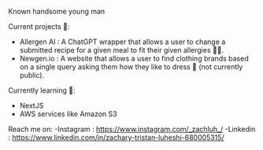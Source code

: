 Known handsome young man

Current projects 🔭:

  - Allergen AI : A ChatGPT wrapper that allows a user to change a submitted recipe for a given meal to fit their given allergies 👨‍🍳.
  - Newgen.io : A website that allows a user to find clothing brands based on a single query asking them how they like to dress 👕 (not currently public).

Currently learning 🌱:
  - NextJS
  - AWS services like Amazon S3

Reach me on:
  -Instagram : https://www.instagram.com/_zachluh_/
  -Linkedin : https://www.linkedin.com/in/zachary-tristan-luheshi-680005315/

<!--
**zachluh/zachluh** is a ✨ _special_ ✨ repository because its `README.md` (this file) appears on your GitHub profile.

Here are some ideas to get you started:

- 🔭 I’m currently working on ...
- 🌱 I’m currently learning ...
- 👯 I’m looking to collaborate on ...
- 🤔 I’m looking for help with ...
- 💬 Ask me about ...
- 📫 How to reach me: ...
- 😄 Pronouns: ...
- ⚡ Fun fact: ...
-->
